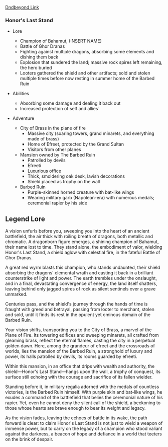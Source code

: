 
[Dndbeyond Link](https://www.dndbeyond.com/magic-items/8244165-_honors-last-stand-rotld)

### Honor's Last Stand

* Lore
	* Champion of Bahamut, (INSERT NAME)
	* Battle of Ghor Dranas
	* Fighting against multiple dragons, absorbing some elements and dishing them back
	* Explosion that sundered the land; massive rock spires left remaining, the hero buried
	* Looters gathered the shield and other artifacts; sold and stolen multiple times before now resting in summer home of the Barbed Ruin

* Abilities
	* Absorbing some damage and dealing it back out
	* Increased protection of self and allies`

* Adventure
	* City of Brass in the plane of fire
	    * Massive city (soaring towers, grand minarets, and everything made of brass)
	    * Home of Efreet, protected by the Grand Sultan
	    * Visitors from other planes
	* Mansion owned by The Barbed Ruin
		* Patrolled by devils
		* Efreeti
		* Luxurious office
		* Thick, smoldering oak desk, lavish decorations
		* Shield placed as trophy on the wall
	* Barbed Ruin
		* Purple-skinned horned creature with bat-like wings
		* Wearing military garb (Napolean-era) with numerous medals; ceremonial rapier by his side

## Legend Lore

A vision unfurls before you, sweeping you into the heart of an ancient battlefield, the air thick with roiling breath of dragons, both metallic and chromatic. A dragonborn figure emerges, a shining champion of Bahamut, their name lost to time. They stand alone, the embodiment of valor, wielding Honor's Last Stand, a shield aglow with celestial fire, in the fateful Battle of Ghor Dranas.

A great red wyrm blasts this champion, who stands undaunted, their shield absorbing the dragons' elemental wrath and casting it back in a brilliant counterstrike of light and power. The earth trembles under the onslaught, and in a final, devastating convergence of energy, the land itself shatters, leaving behind only jagged spires of rock as silent sentinels over a grave unmarked.

Centuries pass, and the shield's journey through the hands of time is fraught with greed and betrayal, passing from looter to merchant, stolen and sold, until it finds its rest in the opulent yet ominous domain of the Barbed Ruin.

Your vision shifts, transporting you to the City of Brass, a marvel of the Plane of Fire. Its towering edifices and sweeping minarets, all crafted from gleaming brass, reflect the eternal flames, casting the city in a perpetual golden dawn. Here, among the grandeur of efreet and the crossroads of worlds, lies the mansion of the Barbed Ruin, a stronghold of luxury and power, its halls patrolled by devils, its rooms guarded by efreeti.

Within this mansion, in an office that drips with wealth and authority, the shield—Honor's Last Stand—hangs upon the wall, a trophy of conquest, its surface still echoing with the courage and sacrifice of its fallen wielder.

Standing before it, in military regalia adorned with the medals of countless victories, is the Barbed Ruin himself. With purple skin and bat-like wings, he exudes a command of the battlefield that belies the ceremonial nature of his rapier. Yet, even he cannot deny the silent call of the shield, a beckoning to those whose hearts are brave enough to bear its weight and legacy.

As the vision fades, leaving the echoes of battle in its wake, the path forward is clear: to claim Honor's Last Stand is not just to wield a weapon of immense power, but to carry on the legacy of a champion who stood valiant against the darkness, a beacon of hope and defiance in a world that teeters on the brink of despair.